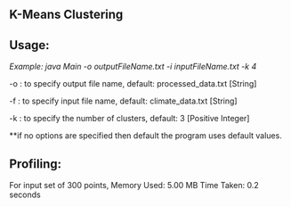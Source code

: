 K-Means Clustering
------------------------

Usage:
------------

*Example: java Main -o outputFileName.txt -i inputFileName.txt -k 4* 

-o : to specify output file name, default: processed_data.txt [String]

-f : to specify input file name, default: climate_data.txt [String]

-k : to specify the number of clusters, default: 3 [Positive Integer]

**if no options are specified then default the program uses default values.

Profiling:
----------
For input set of 300 points,
Memory Used: 5.00 MB
Time Taken: 0.2 seconds

